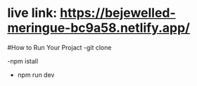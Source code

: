 # live link: https://bejewelled-meringue-bc9a58.netlify.app/

#How to Run Your Projact 
-git clone 


-npm istall 


- npm run dev
